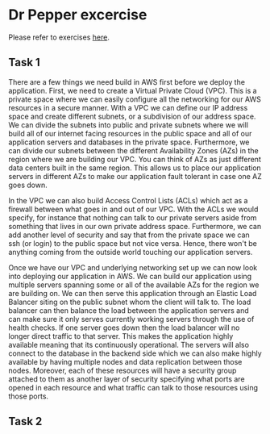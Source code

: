 # Dr Pepper excercise

Please refer to exercises [here](https://github.com/bugcrowd/drpepper).

## Task 1

There are a few things we need build in AWS first before we deploy the application. First, we need to create a Virtual Private Cloud (VPC). This is a private space where we can easily configure all the networking for our AWS resources in a secure manner. With a VPC we can define our IP address space and create different subnets, or a subdivision of our address space. We can divide the subnets into public and private subnets where we will build all of our internet facing resources in the public space and all of our application servers and databases in the private space. Furthermore, we can divide our subnets between the different Availability Zones (AZs) in the region where we are building our VPC. You can think of AZs as just different data centers built in the same region. This allows us to place our application servers in different AZs to make our application fault tolerant in case one AZ goes down.  

In the VPC we can also build Access Control Lists (ACLs) which act as a firewall between what goes in and out of our VPC. With the ACLs we would specify, for instance that nothing can talk to our private servers aside from something that lives in our own private address space. Furthermore, we can add another level of security and say that from the private space we can ssh (or login) to the public space but not vice versa. Hence, there won't be anything coming from the outside world touching our application servers.

Once we have our VPC and underlying networking set up we can now look into deploying our application in AWS. We can build our application using multiple servers spanning some or all of the available AZs for the region we are building on. We can then serve this application through an Elastic Load Balancer siting on the public subnet whom the client will talk to. The load balancer can then balance the load between the application servers and can make sure it only serves currently working servers through the use of health checks. If one server goes down then the load balancer will no longer direct traffic to that server. This makes the application highly available meaning that its continuously operational. The servers will also connect to the database in the backend side which we can also make highly available by having multiple nodes and data replication between those nodes. Moreover, each of these resources will have a security group attached to them as another layer of security specifying what ports are opened in each resource and what traffic can talk to those resources using those ports. 

## Task 2
